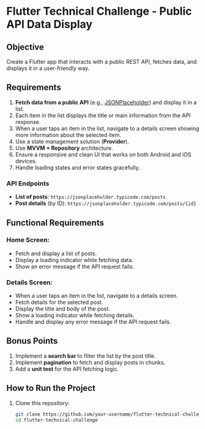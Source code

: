 # Flutter Technical Challenge - Public API Data Display

## Objective
Create a Flutter app that interacts with a public REST API, fetches data, and displays it in a user-friendly way.

## Requirements
1. **Fetch data from a public API** (e.g., [JSONPlaceholder](https://jsonplaceholder.typicode.com/)) and display it in a list.
2. Each item in the list displays the title or main information from the API response.
3. When a user taps an item in the list, navigate to a details screen showing more information about the selected item.
4. Use a state management solution (**Provider**).
5. Use **MVVM + Repository** architecture.
6. Ensure a responsive and clean UI that works on both Android and iOS devices.
7. Handle loading states and error states gracefully.

### API Endpoints
- **List of posts**: `https://jsonplaceholder.typicode.com/posts`
- **Post details** (by ID): `https://jsonplaceholder.typicode.com/posts/{id}`

## Functional Requirements
### Home Screen:
- Fetch and display a list of posts.
- Display a loading indicator while fetching data.
- Show an error message if the API request fails.

### Details Screen:
- When a user taps an item in the list, navigate to a details screen.
- Fetch details for the selected post.
- Display the title and body of the post.
- Show a loading indicator while fetching details.
- Handle and display any error message if the API request fails.

## Bonus Points
1. Implement a **search bar** to filter the list by the post title.
2. Implement **pagination** to fetch and display posts in chunks.
3. Add a **unit test** for the API fetching logic.

## How to Run the Project
1. Clone this repository:
   ```bash
   git clone https://github.com/your-username/flutter-technical-challenge.git
   cd flutter-technical-challenge
